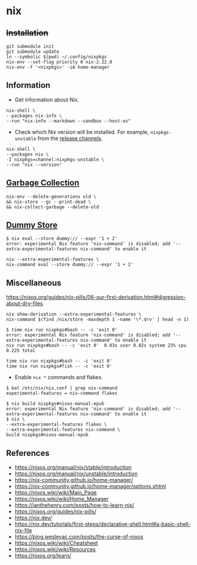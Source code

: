 # nix

## ~~Installation~~

```shell
git submodule init
git submodule update
ln --symbolic $(pwd) ~/.config/nixpkgs
nix-env --set-flag priority 0 nix-2.22.0
nix-env -f '<nixpkgs>' -iA home-manager
```

## Information

- Get information about Nix.

```shell
nix-shell \
--packages nix-info \
--run "nix-info --markdown --sandbox --host-os"
```

- Check which Nix version will be installed. For example, `nixpkgs-unstable` from the [release channels](http://channels.nixos.org/).

```shell
nix-shell \
--packages nix \
-I nixpkgs=channel:nixpkgs-unstable \
--run "nix --version"
```

## [Garbage Collection](https://nixos.org/manual/nix/stable/package-management/garbage-collection)

```shell
nix-env --delete-generations old \
&& nix-store --gc --print-dead \
&& nix-collect-garbage --delete-old
```

## [Dummy Store](https://nixos.org/manual/nix/stable/store/types/dummy-store)

```console
$ nix eval --store dummy:// --expr '1 + 2'
error: experimental Nix feature 'nix-command' is disabled; add '--extra-experimental-features nix-command' to enable it
```

```shell
nix --extra-experimental-features \
nix-command eval --store dummy:// --expr '1 + 2'
```

## Miscellaneous

<https://nixos.org/guides/nix-pills/06-our-first-derivation.html#digression-about-drv-files>

```shell
nix show-derivation --extra-experimental-features \
nix-command $(find /nix/store -maxdepth 1 -name '\*.drv' | head -n 1)
```

```console
$ time nix run nixpkgs#bash -- -c 'exit 0'
error: experimental Nix feature 'nix-command' is disabled; add '--extra-experimental-features nix-command' to enable it
nix run nixpkgs#bash -- -c 'exit 0'  0.03s user 0.02s system 23% cpu 0.225 total
```

```shell
time nix run nixpkgs#bash -- -c 'exit 0'
time nix run nixpkgs#fish -- -c 'exit 0'
```

- Enable `nix *` commands and flakes.

```console
$ bat /etc/nix/nix.conf | grep nix-command
experimental-features = nix-command flakes
```

```console
$ nix build nixpkgs#nixos-manual-epub
error: experimental Nix feature 'nix-command' is disabled; add '--extra-experimental-features nix-command' to enable it
$ nix \
--extra-experimental-features flakes \
--extra-experimental-features nix-command \
build nixpkgs#nixos-manual-epub
```

## References

- <https://nixos.org/manual/nix/stable/introduction>
- <https://nixos.org/manual/nix/unstable/introduction>
- <https://nix-community.github.io/home-manager/>
- <https://nix-community.github.io/home-manager/options.xhtml>
- <https://nixos.wiki/wiki/Main_Page>
- <https://nixos.wiki/wiki/Home_Manager>
- <https://ianthehenry.com/posts/how-to-learn-nix/>
- <https://nixos.org/guides/nix-pills/>
- <https://nix.dev/>
- <https://nix.dev/tutorials/first-steps/declarative-shell.html#a-basic-shell-nix-file>
- <https://blog.wesleyac.com/posts/the-curse-of-nixos>
- <https://nixos.wiki/wiki/Cheatsheet>
- <https://nixos.wiki/wiki/Resources>
- <https://nixos.org/learn/>
